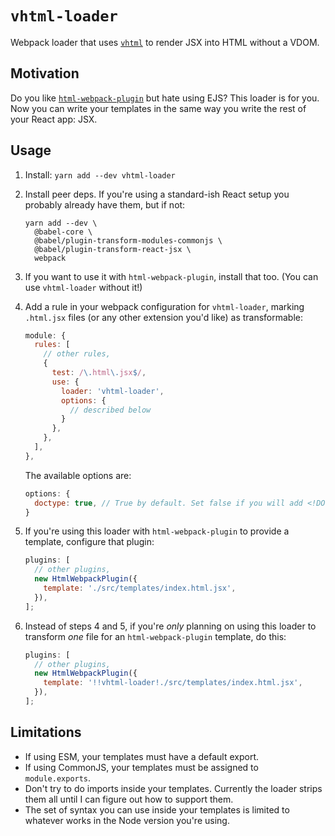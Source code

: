 # `vhtml-loader`

Webpack loader that uses [`vhtml`](https://github.com/developit/vhtml) to render JSX into HTML without a VDOM.

## Motivation

Do you like [`html-webpack-plugin`](https://webpack.js.org/plugins/html-webpack-plugin/) but hate using EJS? This loader is for you. Now you can write your templates in the same way you write the rest of your React app: JSX.

## Usage

1. Install: `yarn add --dev vhtml-loader`
2. Install peer deps. If you're using a standard-ish React setup you probably already have them, but if not:

   ```
   yarn add --dev \
     @babel-core \
     @babel/plugin-transform-modules-commonjs \
     @babel/plugin-transform-react-jsx \
     webpack
   ```

3. If you want to use it with `html-webpack-plugin`, install that too. (You can use `vhtml-loader` without it!)

4. Add a rule in your webpack configuration for `vhtml-loader`, marking `.html.jsx` files (or any other extension you'd like) as transformable:

   ```js
   module: {
     rules: [
       // other rules,
       {
         test: /\.html\.jsx$/,
         use: {
           loader: 'vhtml-loader',
           options: {
             // described below
           }
         },
       },
     ],
   },
   ```

   The available options are:

   ```js
   options: {
     doctype: true, // True by default. Set false if you will add <!DOCTYPE html> some other way.
   }
   ```

5. If you're using this loader with `html-webpack-plugin` to provide a template, configure that plugin:

   ```js
   plugins: [
     // other plugins,
     new HtmlWebpackPlugin({
       template: './src/templates/index.html.jsx',
     }),
   ];
   ```

6. Instead of steps 4 and 5, if you're _only_ planning on using this loader to transform _one_ file for an `html-webpack-plugin` template, do this:

   ```js
   plugins: [
     // other plugins,
     new HtmlWebpackPlugin({
       template: '!!vhtml-loader!./src/templates/index.html.jsx',
     }),
   ];
   ```

## Limitations

- If using ESM, your templates must have a default export.
- If using CommonJS, your templates must be assigned to `module.exports`.
- Don't try to do imports inside your templates. Currently the loader strips them all until I can figure out how to support them.
- The set of syntax you can use inside your templates is limited to whatever works in the Node version you're using.
